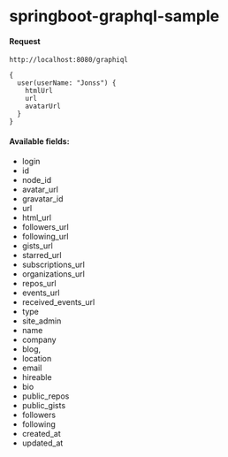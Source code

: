 # springboot-graphql-sample

#### Request
`http://localhost:8080/graphiql`
```
{
  user(userName: "Jonss") {
    htmlUrl
    url
    avatarUrl
  }
}
```

#### Available fields:
* login
* id
* node_id
* avatar_url
* gravatar_id
* url
* html_url
* followers_url
* following_url
* gists_url
* starred_url
* subscriptions_url
* organizations_url
* repos_url
* events_url
* received_events_url
* type
* site_admin
* name
* company
* blog,
* location
* email
* hireable
* bio
* public_repos
* public_gists
* followers
* following
* created_at
* updated_at
